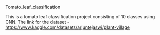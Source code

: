 Tomato_leaf_classification


This is a tomato leaf classification project consisting of 10 classes using CNN.
The link for the dataset - https://www.kaggle.com/datasets/arjuntejaswi/plant-village
